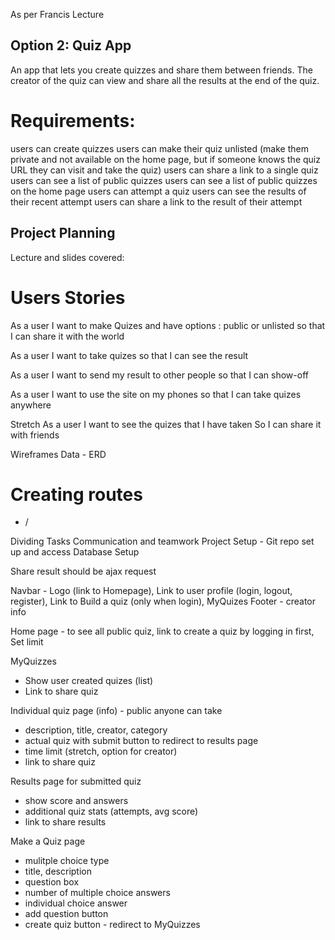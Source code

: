 As per Francis Lecture

## Option 2: Quiz App
An app that lets you create quizzes and share them between friends. The creator of the quiz can view and share all the results at the end of the quiz.

# Requirements:
users can create quizzes
users can make their quiz unlisted (make them private and not available on the home page, but if someone knows the quiz URL they can visit and take the quiz)
users can share a link to a single quiz
users can see a list of public quizzes
users can see a list of public quizzes on the home page
users can attempt a quiz
users can see the results of their recent attempt
users can share a link to the result of their attempt

## Project Planning
Lecture and slides covered:

# Users Stories

  As a user
  I want to make Quizes and have options : public or unlisted 
  so that I can share it with the world
  
  As a user
  I want to take quizes
  so that I can see the result

  As a user
  I want to send my result to other people
  so that I can show-off

  As a user
  I want to use the site on my phones
  so that I can take quizes anywhere

  Stretch
  As a user
  I want to see the quizes that I have taken
  So I can share it with friends

Wireframes
Data - ERD
# Creating routes

  - /

Dividing Tasks
Communication and teamwork
Project Setup - Git repo set up and access
Database Setup


Share result should be ajax request

Navbar - Logo (link to Homepage), Link to user profile (login, logout, register), Link to Build a quiz (only when login), MyQuizes
Footer - creator info

Home page - to see all public quiz, link to create a quiz by logging in first, Set limit

MyQuizzes 
 - Show user created quizes (list)
 - Link to share quiz


Individual quiz page (info) - public anyone can take
 - description, title, creator, category
 - actual quiz with submit button to redirect to results page
 - time limit (stretch, option for creator)
 - link to share quiz

Results page for submitted quiz
 - show score and answers
 - additional quiz stats (attempts, avg score)
 - link to share results

Make a Quiz page
 - mulitple choice type
 - title, description
 - question box
 - number of multiple choice answers
 - individual choice answer
 - add question button 
 - create quiz button - redirect to MyQuizzes
